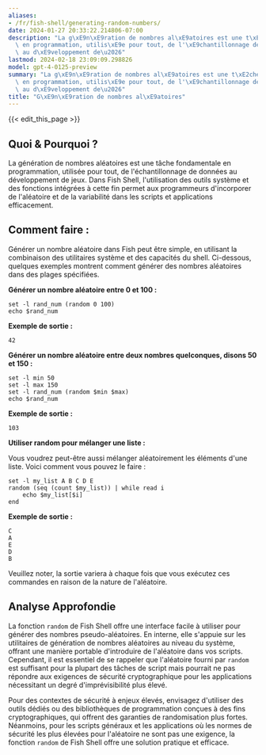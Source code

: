 ```yaml
---
aliases:
- /fr/fish-shell/generating-random-numbers/
date: 2024-01-27 20:33:22.214806-07:00
description: "La g\xE9n\xE9ration de nombres al\xE9atoires est une t\xE2che fondamentale\
  \ en programmation, utilis\xE9e pour tout, de l'\xE9chantillonnage de donn\xE9es\
  \ au d\xE9veloppement de\u2026"
lastmod: 2024-02-18 23:09:09.298826
model: gpt-4-0125-preview
summary: "La g\xE9n\xE9ration de nombres al\xE9atoires est une t\xE2che fondamentale\
  \ en programmation, utilis\xE9e pour tout, de l'\xE9chantillonnage de donn\xE9es\
  \ au d\xE9veloppement de\u2026"
title: "G\xE9n\xE9ration de nombres al\xE9atoires"
---
```


{{< edit_this_page >}}

## Quoi & Pourquoi ?

La génération de nombres aléatoires est une tâche fondamentale en programmation, utilisée pour tout, de l'échantillonnage de données au développement de jeux. Dans Fish Shell, l'utilisation des outils système et des fonctions intégrées à cette fin permet aux programmeurs d'incorporer de l'aléatoire et de la variabilité dans les scripts et applications efficacement.

## Comment faire :

Générer un nombre aléatoire dans Fish peut être simple, en utilisant la combinaison des utilitaires système et des capacités du shell. Ci-dessous, quelques exemples montrent comment générer des nombres aléatoires dans des plages spécifiées.

**Générer un nombre aléatoire entre 0 et 100 :**

```fish
set -l rand_num (random 0 100)
echo $rand_num
```

**Exemple de sortie :**
```fish
42
```

**Générer un nombre aléatoire entre deux nombres quelconques, disons 50 et 150 :**

```fish
set -l min 50
set -l max 150
set -l rand_num (random $min $max)
echo $rand_num
```

**Exemple de sortie :**
```fish
103
```

**Utiliser random pour mélanger une liste :**

Vous voudrez peut-être aussi mélanger aléatoirement les éléments d'une liste. Voici comment vous pouvez le faire :

```fish
set -l my_list A B C D E
random (seq (count $my_list)) | while read i
    echo $my_list[$i]
end
```

**Exemple de sortie :**
```fish
C
A
E
D
B
```

Veuillez noter, la sortie variera à chaque fois que vous exécutez ces commandes en raison de la nature de l'aléatoire.

## Analyse Approfondie

La fonction `random` de Fish Shell offre une interface facile à utiliser pour générer des nombres pseudo-aléatoires. En interne, elle s'appuie sur les utilitaires de génération de nombres aléatoires au niveau du système, offrant une manière portable d'introduire de l'aléatoire dans vos scripts. Cependant, il est essentiel de se rappeler que l'aléatoire fourni par `random` est suffisant pour la plupart des tâches de script mais pourrait ne pas répondre aux exigences de sécurité cryptographique pour les applications nécessitant un degré d'imprévisibilité plus élevé.

Pour des contextes de sécurité à enjeux élevés, envisagez d'utiliser des outils dédiés ou des bibliothèques de programmation conçues à des fins cryptographiques, qui offrent des garanties de randomisation plus fortes. Néanmoins, pour les scripts généraux et les applications où les normes de sécurité les plus élevées pour l'aléatoire ne sont pas une exigence, la fonction `random` de Fish Shell offre une solution pratique et efficace.

